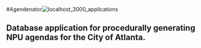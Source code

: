 #Agendenator![localhost_3000_applications](https://user-images.githubusercontent.com/88916382/200208354-56a02459-9712-4f41-b8b3-5da3fedaca0d.png)

## Database application for procedurally generating NPU agendas for the City of Atlanta.
